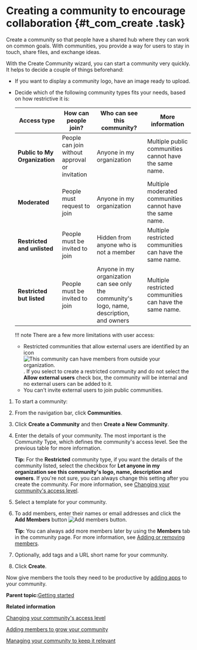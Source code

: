 # Creating a community to encourage collaboration {#t_com_create .task}

Create a community so that people have a shared hub where they can work on common goals. With communities, you provide a way for users to stay in touch, share files, and exchange ideas.

With the Create Community wizard, you can start a community very quickly. It helps to decide a couple of things beforehand:

-   If you want to display a community logo, have an image ready to upload.
-   Decide which of the following community types fits your needs, based on how restrictive it is:

    |Access type|How can people join?|Who can see this community?|More information|
    |-----------|--------------------|---------------------------|----------------|
    |**Public to My Organization**|People can join without approval or invitation|Anyone in my organization|Multiple public communities cannot have the same name.|
    |**Moderated**|People must request to join|Anyone in my organization|Multiple moderated communities cannot have the same name.|
    |**Restricted and unlisted**|People must be invited to join|Hidden from anyone who is not a member|Multiple restricted communities can have the same name.|
    |**Restricted but listed**|People must be invited to join|Anyone in my organization can see only the community's logo, name, description, and owners|Multiple restricted communities can have the same name.|

    !!! note
    There are a few more limitations with user access:

    -   Restricted communities that allow external users are identified by an icon ![This community can have members from outside your organization.](images/ext_user.jpg). If you select to create a restricted community and do not select the **Allow external users** check box, the community will be internal and no external users can be added to it.
    -   You can't invite external users to join public communities.

1.  To start a community:
2.  From the navigation bar, click **Communities**.

3.  Click **Create a Community** and then **Create a New Community**.

4.  Enter the details of your community. The most important is the Community Type, which defines the community's access level. See the previous table for more information.

    **Tip:** For the **Restricted** community type, if you want the details of the community listed, select the checkbox for **Let anyone in my organization see this community's logo, name, description and owners**. If you're not sure, you can always change this setting after you create the community. For more information, see [Changing your community's access level](t_com_edit.md).

5.  Select a template for your community.

6.  To add members, enter their names or email addresses and click the **Add Members** button ![Add members button](images/add_member.png).

    **Tip:** You can always add more members later by using the **Members** tab in the community page. For more information, see [Adding or removing members](t_com_membership_add.md).

7.  Optionally, add tags and a URL short name for your community.

8.  Click **Create**.


Now give members the tools they need to be productive by [adding apps](c_com_add_widgets.md) to your community.

**Parent topic:**[Getting started](../communities/community_getstart.md)

**Related information**  


[Changing your community's access level](../communities/t_com_edit.md)

[Adding members to grow your community](../communities/c_com_add_members.md)

[Managing your community to keep it relevant](../communities/c_com_manage_communities.md)

